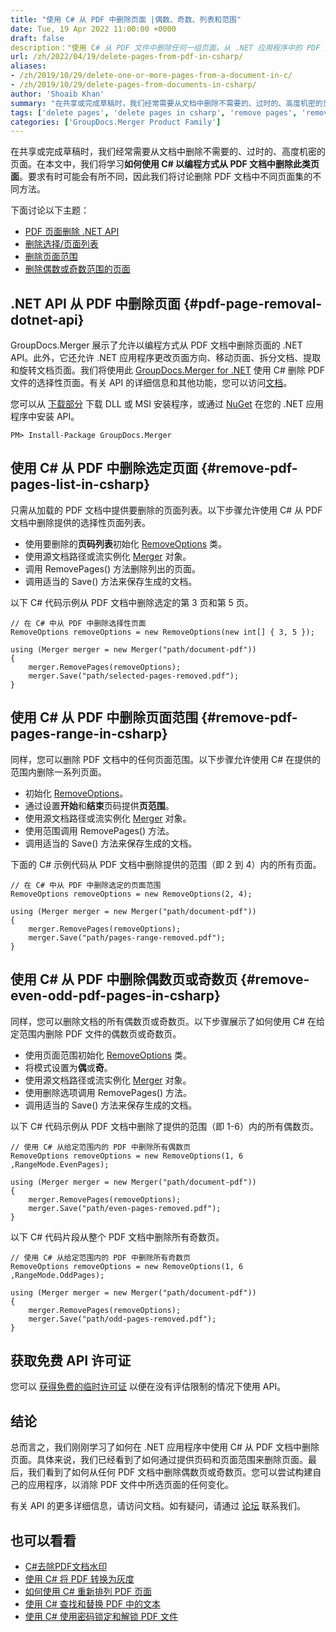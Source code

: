 ```yaml
---
title: "使用 C# 从 PDF 中删除页面 |偶数、奇数、列表和范围"
date: Tue, 19 Apr 2022 11:00:00 +0000
draft: false
description："使用 C# 从 PDF 文件中删除任何一组页面。从 .NET 应用程序中的 PDF 文件中删除页面列表、任何给定范围、偶数页或奇数页。"
url: /zh/2022/04/19/delete-pages-from-pdf-in-csharp/
aliases:
- /zh/2019/10/29/delete-one-or-more-pages-from-a-document-in-c/
- /zh/2019/10/29/delete-pages-from-documents-in-csharp/
author: 'Shoaib Khan'
summary: "在共享或完成草稿时，我们经常需要从文档中删除不需要的、过时的、高度机密的页面。在本文中，我们将学习**如何使用 C# 以编程方式从 PDF 文档中删除此类页面**。要求有时可能会有所不同，因此我们将讨论删除 PDF 文档中不同页面集的不同方法。"
tags: ['delete pages', 'delete pages in csharp', 'remove pages', 'remove pages in csharp', 'delete pages from pdf in csharp', 'delete pages in csharp']
categories: ['GroupDocs.Merger Product Family']
---
```


在共享或完成草稿时，我们经常需要从文档中删除不需要的、过时的、高度机密的页面。在本文中，我们将学习**如何使用 C# 以编程方式从 PDF 文档中删除此类页面**。要求有时可能会有所不同，因此我们将讨论删除 PDF 文档中不同页面集的不同方法。

下面讨论以下主题：

- [PDF 页面删除 .NET API](#pdf-page-removal-dotnet-api)
- [删除选择/页面列表](#remove-pdf-pages-list-in-csharp)
- [删除页面范围](#remove-pdf-pages-range-in-csharp)
- [删除偶数或奇数范围的页面](#remove-even-odd-pdf-pages-in-csharp)

## .NET API 从 PDF 中删除页面 {#pdf-page-removal-dotnet-api}

GroupDocs.Merger 展示了允许以编程方式从 PDF 文档中删除页面的 .NET API。此外，它还允许 .NET 应用程序更改页面方向、移动页面、拆分文档、提取和旋转文档页面。我们将使用此 [GroupDocs.Merger for .NET][1] 使用 C# 删除 PDF 文件的选择性页面。有关 API 的详细信息和其他功能，您可以访问[文档][2]。

您可以从 [下载部分][3] 下载 DLL 或 MSI 安装程序，或通过 [NuGet][4] 在您的 .NET 应用程序中安装 API。

```
PM> Install-Package GroupDocs.Merger
```

## 使用 C# 从 PDF 中删除选定页面 {#remove-pdf-pages-list-in-csharp}

只需从加载的 PDF 文档中提供要删除的页面列表。以下步骤允许使用 C# 从 PDF 文档中删除提供的选择性页面列表。

- 使用要删除的**页码列表**初始化 [RemoveOptions][5] 类。
- 使用源文档路径或流实例化 [Merger][6] 对象。
- 调用 RemovePages() 方法删除列出的页面。
- 调用适当的 Save() 方法来保存生成的文档。

以下 C# 代码示例从 PDF 文档中删除选定的第 3 页和第 5 页。

```
// 在 C# 中从 PDF 中删除选择性页面
RemoveOptions removeOptions = new RemoveOptions(new int[] { 3, 5 });

using (Merger merger = new Merger("path/document-pdf"))
{
    merger.RemovePages(removeOptions);
    merger.Save("path/selected-pages-removed.pdf");
}
```

## 使用 C# 从 PDF 中删除页面范围 {#remove-pdf-pages-range-in-csharp}

同样，您可以删除 PDF 文档中的任何页面范围。以下步骤允许使用 C# 在提供的范围内删除一系列页面。

- 初始化 [RemoveOptions][5]。
- 通过设置**开始**和**结束**页码提供**页范围**。
- 使用源文档路径或流实例化 [Merger][6] 对象。
- 使用范围调用 RemovePages() 方法。
- 调用适当的 Save() 方法来保存生成的文档。

下面的 C# 示例代码从 PDF 文档中删除提供的范围（即 2 到 4）内的所有页面。

```
// 在 C# 中从 PDF 中删除选定的页面范围
RemoveOptions removeOptions = new RemoveOptions(2, 4);

using (Merger merger = new Merger("path/document-pdf"))
{
    merger.RemovePages(removeOptions);
    merger.Save("path/pages-range-removed.pdf");
}
```

## 使用 C# 从 PDF 中删除偶数页或奇数页 {#remove-even-odd-pdf-pages-in-csharp}

同样，您可以删除文档的所有偶数页或奇数页。以下步骤展示了如何使用 C# 在给定范围内删除 PDF 文件的偶数页或奇数页。

- 使用页面范围初始化 [RemoveOptions][5] 类。
- 将模式设置为**偶**或**奇**。
- 使用源文档路径或流实例化 [Merger][6] 对象。
- 使用删除选项调用 RemovePages() 方法。
- 调用适当的 Save() 方法来保存生成的文档。

以下 C# 代码示例从 PDF 文档中删除了提供的范围（即 1-6）内的所有偶数页。

```
// 使用 C# 从给定范围内的 PDF 中删除所有偶数页
RemoveOptions removeOptions = new RemoveOptions(1, 6 ,RangeMode.EvenPages);

using (Merger merger = new Merger("path/document-pdf"))
{
    merger.RemovePages(removeOptions);
    merger.Save("path/even-pages-removed.pdf");
}
```

以下 C# 代码片段从整个 PDF 文档中删除所有奇数页。

```
// 使用 C# 从给定范围内的 PDF 中删除所有奇数页
RemoveOptions removeOptions = new RemoveOptions(1, 6 ,RangeMode.OddPages);

using (Merger merger = new Merger("path/document-pdf"))
{
    merger.RemovePages(removeOptions);
    merger.Save("path/odd-pages-removed.pdf");
}
```

## 获取免费 API 许可证

您可以 [获得免费的临时许可证][7] 以便在没有评估限制的情况下使用 API。

## 结论

总而言之，我们刚刚学习了如何在 .NET 应用程序中使用 C# 从 PDF 文档中删除页面。具体来说，我们已经看到了如何通过提供页码和页面范围来删除页面。最后，我们看到了如何从任何 PDF 文档中删除偶数页或奇数页。您可以尝试构建自己的应用程序，以消除 PDF 文件中所选页面的任何变化。

有关 API 的更多详细信息，请访问文档。如有疑问，请通过 [论坛][8] 联系我们。

## 也可以看看
- [C#去除PDF文档水印][9]
- [使用 C# 将 PDF 转换为灰度][10]
- [如何使用 C# 重新排列 PDF 页面][11]
- [使用 C# 查找和替换 PDF 中的文本][12]
- [使用 C# 使用密码锁定和解锁 PDF 文件][13]

[1]: https://products.groupdocs.com/merger/net
[2]: https://docs.groupdocs.com/merger/net/
[3]: https://downloads.groupdocs.com/merger/net
[4]: https://www.nuget.org/packages/groupdocs.merger/
[5]: https://apireference.groupdocs.com/merger/net/groupdocs.merger.domain.options/removeoptions
[6]: https://apireference.groupdocs.com/merger/net/groupdocs.merger/merger
[7]: https://purchase.groupdocs.com/temporary-license
[8]: https://forum.groupdocs.com/
[9]: https://blog.groupdocs.com/2022/03/25/remove-watermark-from-pdf-in-csharp/
[10]: https://blog.groupdocs.com/2022/03/16/convert-pdf-to-grayscale-jpg-png-images-in-csharp/
[11]: https://blog.groupdocs.com/2022/02/22/move-pdf-pages-using-csharp/
[12]: https://blog.groupdocs.com/2022/02/19/find-and-replace-text-in-pdf-using-csharp/
[13]: https://blog.groupdocs.com/2021/11/17/lock-unlock-pdf-files-with-password-using-csharp/

